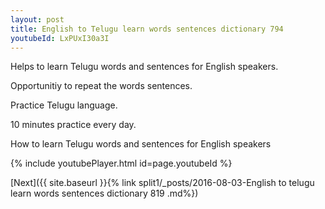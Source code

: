```yaml
---
layout: post
title: English to Telugu learn words sentences dictionary 794 
youtubeId: LxPUxI30a3I
---
```

 
 
Helps to learn Telugu words and sentences for English speakers.

Opportunitiy to repeat the words sentences. 

Practice Telugu language. 
 
10 minutes practice every day. 
 
How to learn Telugu words and sentences for English speakers 
 
{% include youtubePlayer.html id=page.youtubeId %}
 
 
[Next]({{ site.baseurl }}{% link  split1/_posts/2016-08-03-English to telugu learn words sentences dictionary 819 .md%})
 
